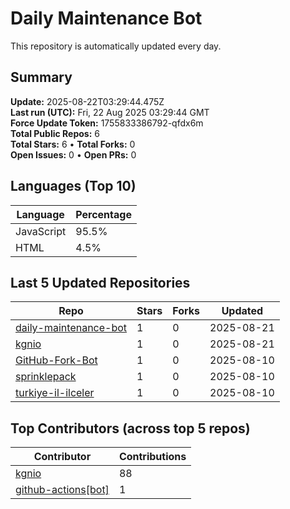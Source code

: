 # Daily Maintenance Bot

This repository is automatically updated every day.

## Summary
<!-- STATS:START -->
**Update:** 2025-08-22T03:29:44.475Z  
**Last run (UTC):** Fri, 22 Aug 2025 03:29:44 GMT  
**Force Update Token:** 1755833386792-qfdx6m  
**Total Public Repos:** 6  
**Total Stars:** 6 • **Total Forks:** 0  
**Open Issues:** 0 • **Open PRs:** 0
<!-- STATS:END -->

## Languages (Top 10)
<!-- LANGS:START -->
Language | Percentage
--- | ---
JavaScript | 95.5%
HTML | 4.5%
<!-- LANGS:END -->

## Last 5 Updated Repositories
<!-- RECENT:START -->
Repo | Stars | Forks | Updated
--- | --- | --- | ---
[daily-maintenance-bot](https://github.com/kgnio/daily-maintenance-bot) | 1 | 0 | 2025-08-21
[kgnio](https://github.com/kgnio/kgnio) | 1 | 0 | 2025-08-21
[GitHub-Fork-Bot](https://github.com/kgnio/GitHub-Fork-Bot) | 1 | 0 | 2025-08-10
[sprinklepack](https://github.com/kgnio/sprinklepack) | 1 | 0 | 2025-08-10
[turkiye-il-ilceler](https://github.com/kgnio/turkiye-il-ilceler) | 1 | 0 | 2025-08-10
<!-- RECENT:END -->

## Top Contributors (across top 5 repos)
<!-- CONTRIB:START -->
Contributor | Contributions
--- | ---
[kgnio](https://github.com/kgnio) | 88
[github-actions[bot]](https://github.com/apps/github-actions) | 1
<!-- CONTRIB:END -->
